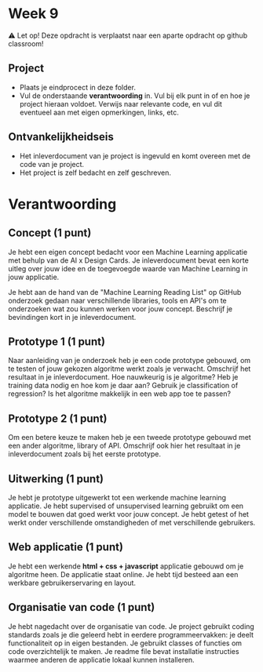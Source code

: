 # Week 9

⚠️ Let op! Deze opdracht is verplaatst naar een aparte opdracht op github classroom!

## Project

- Plaats je eindprocect in deze folder.
- Vul de onderstaande **verantwoording** in. Vul bij elk punt in of en hoe je project hieraan voldoet. Verwijs naar relevante code, en vul dit eventueel aan met eigen opmerkingen, links, etc.

## Ontvankelijkheidseis

- Het inleverdocument van je project is ingevuld en komt overeen met de code van je project. 
- Het project is zelf bedacht en zelf geschreven.

# Verantwoording

## Concept (1 punt)
Je hebt een eigen concept bedacht voor een Machine Learning applicatie met behulp van de AI x Design Cards. Je inleverdocument bevat een korte uitleg over jouw idee en de toegevoegde waarde van Machine Learning in jouw applicatie. 

Je hebt aan de hand van de "Machine Learning Reading List" op GitHub onderzoek gedaan naar verschillende libraries, tools en API's om te onderzoeken wat zou kunnen werken voor jouw concept. Beschrijf je bevindingen kort in je inleverdocument.

## Prototype 1  (1 punt)
Naar aanleiding van je onderzoek heb je een code prototype gebouwd, om te testen of jouw gekozen algoritme werkt zoals je verwacht. Omschrijf het resultaat in je inleverdocument. Hoe nauwkeurig is je algoritme? Heb je training data nodig en hoe kom je daar aan? Gebruik je classification of regression? Is het algoritme makkelijk in een web app toe te passen?

## Prototype 2  (1 punt)
Om een betere keuze te maken heb je een tweede prototype gebouwd met een ander algoritme, library of API. Omschrijf ook hier het resultaat in je inleverdocument zoals bij het eerste prototype.

## Uitwerking  (1 punt)
Je hebt je prototype uitgewerkt tot een werkende machine learning applicatie. Je hebt supervised of unsupervised learning gebruikt om een model te bouwen dat goed werkt voor jouw concept. Je hebt getest of het werkt onder verschillende omstandigheden of met verschillende gebruikers.

## Web applicatie (1 punt)
Je hebt een werkende **html + css + javascript** applicatie gebouwd om je algoritme heen. De applicatie staat online. Je hebt tijd besteed aan een werkbare gebruikerservaring en layout.

## Organisatie van code (1 punt)
Je hebt nagedacht over de organisatie van code. Je project gebruikt coding standards zoals je die geleerd hebt in eerdere programmeervakken: je deelt functionaliteit op in eigen bestanden. Je gebruikt classes of functies om code overzichtelijk te maken. Je readme file bevat installatie instructies waarmee anderen de applicatie lokaal kunnen installeren.